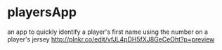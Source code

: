 # playersApp
an app to quickly identify a player's first name using the number on a player's jersey
http://plnkr.co/edit/vfJL4pDH5fXJ8GeCeOht?p=preview
